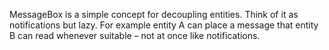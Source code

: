 MessageBox is a simple concept for decoupling entities. Think of it as notifications but lazy. For example entity A can place a message that entity B can read whenever suitable – not at once like notifications.

